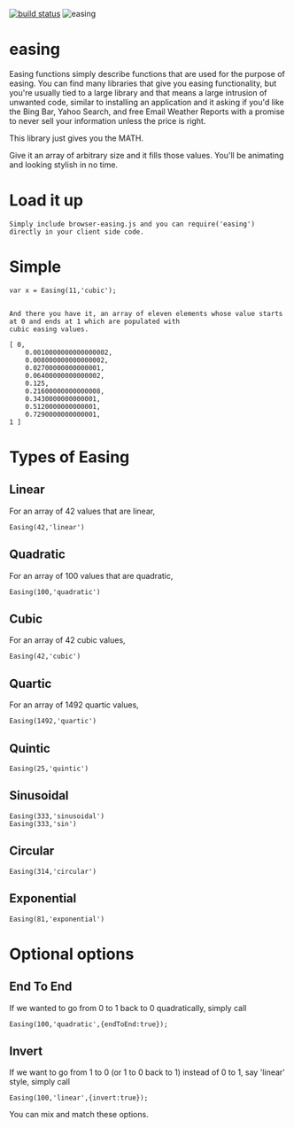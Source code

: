 [![build status](https://secure.travis-ci.org/rook2pawn/node-easing.png)](http://travis-ci.org/rook2pawn/node-easing)
![easing](https://github.com/rook2pawn/node-easing/raw/master/graph.png)

easing
======

Easing functions simply describe functions that are used for the purpose of easing.
You can find many libraries that give you easing functionality, but you're usually tied to a large library and
that means a large intrusion of unwanted code, similar to installing an application and it asking if you'd like the Bing Bar, Yahoo Search, 
and free Email Weather Reports with a promise to never sell your information unless the price is right.

This library just gives you the MATH.

Give it an array of arbitrary size and it fills those values. You'll be animating and looking stylish in no time.

Load it up
==========
    
    Simply include browser-easing.js and you can require('easing') directly in your client side code.


Simple
======

    var x = Easing(11,'cubic');


    And there you have it, an array of eleven elements whose value starts at 0 and ends at 1 which are populated with
    cubic easing values.

    [ 0,
        0.0010000000000000002,
        0.008000000000000002,
        0.02700000000000001,
        0.06400000000000002,
        0.125,
        0.21600000000000008,
        0.3430000000000001,
        0.5120000000000001,
        0.7290000000000001,
    1 ]


Types of Easing
===============

Linear
------

For an array of 42 values that are linear, 

    Easing(42,'linear')

 
Quadratic
---------

For an array of 100 values that are quadratic,

    Easing(100,'quadratic')

 
Cubic
-----

For an array of 42 cubic values,
    
    Easing(42,'cubic')

Quartic
-------

For an array of 1492 quartic values,

    Easing(1492,'quartic')

Quintic
-------

    Easing(25,'quintic')


Sinusoidal
----------
    
    Easing(333,'sinusoidal')
    Easing(333,'sin')

Circular
--------
    
    Easing(314,'circular')


Exponential
-----------
    
    Easing(81,'exponential')



Optional options
================

End To End
----------

If we wanted to go from 0 to 1 back to 0 quadratically, simply call 

    Easing(100,'quadratic',{endToEnd:true});

Invert
------

If we want to go from 1 to 0 (or 1 to 0 back to 1) instead of 0 to 1, say 'linear' style, simply call 

    Easing(100,'linear',{invert:true});

You can mix and match these options.
